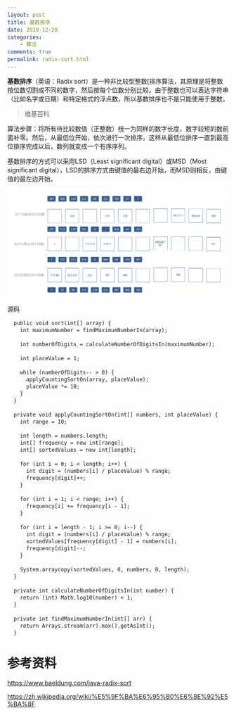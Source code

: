 ```yaml
---
layout: post
title: 基数排序
date: 2019-12-20
categories:
    - 算法
comments: true
permalink: radix-sort.html
---
```


**基数排序**（英语：Radix sort）是一种非比较型整数[排序算法，其原理是将整数按位数切割成不同的数字，然后按每个位数分别比较。由于整数也可以表达字符串（比如名字或日期）和特定格式的浮点数，所以基数排序也不是只能使用于整数。

> 维基百科

算法步骤：将所有待比较数值（正整数）统一为同样的数字长度，数字较短的数前面补零。然后，从最低位开始，依次进行一次排序。这样从最低位排序一直到最高位排序完成以后，数列就变成一个有序序列。 

基数排序的方式可以采用LSD（Least significant digital）或MSD（Most significant digital），LSD的排序方式由键值的最右边开始，而MSD则相反，由键值的最左边开始。 

![](/assets/images/posts/sorting-algorithm/radix-sort-1.png)

源码

```
  public void sort(int[] array) {
    int maximumNumber = findMaximumNumberIn(array);

    int numberOfDigits = calculateNumberOfDigitsIn(maximumNumber);

    int placeValue = 1;

    while (numberOfDigits-- > 0) {
      applyCountingSortOn(array, placeValue);
      placeValue *= 10;
    }
  }

  private void applyCountingSortOn(int[] numbers, int placeValue) {
    int range = 10;

    int length = numbers.length;
    int[] frequency = new int[range];
    int[] sortedValues = new int[length];

    for (int i = 0; i < length; i++) {
      int digit = (numbers[i] / placeValue) % range;
      frequency[digit]++;
    }

    for (int i = 1; i < range; i++) {
      frequency[i] += frequency[i - 1];
    }

    for (int i = length - 1; i >= 0; i--) {
      int digit = (numbers[i] / placeValue) % range;
      sortedValues[frequency[digit] - 1] = numbers[i];
      frequency[digit]--;
    }

    System.arraycopy(sortedValues, 0, numbers, 0, length);
  }

  private int calculateNumberOfDigitsIn(int number) {
    return (int) Math.log10(number) + 1;
  }

  private int findMaximumNumberIn(int[] arr) {
    return Arrays.stream(arr).max().getAsInt();
  }
```



# 参考资料

https://www.baeldung.com/java-radix-sort

https://zh.wikipedia.org/wiki/%E5%9F%BA%E6%95%B0%E6%8E%92%E5%BA%8F